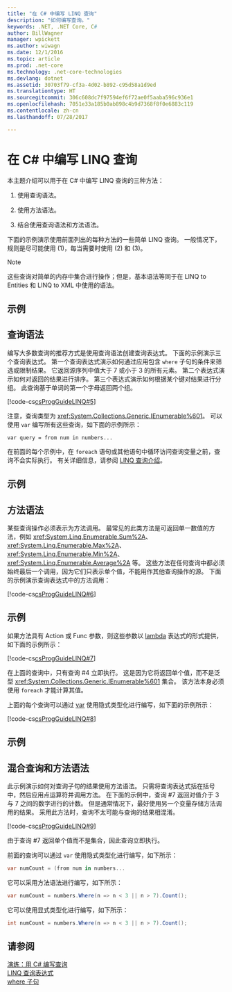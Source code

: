 ```yaml
---
title: "在 C# 中编写 LINQ 查询"
description: "如何编写查询。"
keywords: .NET, .NET Core, C#
author: BillWagner
manager: wpickett
ms.author: wiwagn
ms.date: 12/1/2016
ms.topic: article
ms.prod: .net-core
ms.technology: .net-core-technologies
ms.devlang: dotnet
ms.assetid: 30703f79-cf3a-4d02-b892-c95d58a1d9ed
ms.translationtype: HT
ms.sourcegitcommit: 306c608dc7f97594ef6f72ae0f5aaba596c936e1
ms.openlocfilehash: 7051e33a185b0ab898c4b9d7368f8f0e6883c119
ms.contentlocale: zh-cn
ms.lasthandoff: 07/28/2017

---
```


# <a name="write-linq-queries-in-c"></a>在 C# 中编写 LINQ 查询

本主题介绍可以用于在 C# 中编写 LINQ 查询的三种方法：  
  
1.  使用查询语法。  
  
2.  使用方法语法。  
  
3.  结合使用查询语法和方法语法。  
  
 下面的示例演示使用前面列出的每种方法的一些简单 LINQ 查询。 一般情况下，规则是尽可能使用 (1)，每当需要时使用 (2) 和 (3)。  
  
> [!NOTE]
>  这些查询对简单的内存中集合进行操作；但是，基本语法等同于在 LINQ to Entities 和 LINQ to XML 中使用的语法。  
  
## <a name="example"></a>示例  
  
## <a name="query-syntax"></a>查询语法  
 编写大多数查询的推荐方式是使用查询语法创建查询表达式。 下面的示例演示三个查询表达式。 第一个查询表达式演示如何通过应用包含 `where` 子句的条件来筛选或限制结果。 它返回源序列中值大于 7 或小于 3 的所有元素。 第二个表达式演示如何对返回的结果进行排序。 第三个表达式演示如何根据某个键对结果进行分组。 此查询基于单词的第一个字母返回两个组。  
  
 [!code-cs[csProgGuideLINQ#5](../../../samples/snippets/csharp/concepts/linq/how-to-write-linq-queries_1.cs)]  
  
 注意，查询类型为 <xref:System.Collections.Generic.IEnumerable%601>。 可以使用 `var` 编写所有这些查询，如下面的示例所示：  
  
 `var query = from num in numbers...`  
  
 在前面的每个示例中，在 `foreach` 语句或其他语句中循环访问查询变量之前，查询不会实际执行。 有关详细信息，请参阅 [LINQ 查询介绍](../programming-guide/concepts/linq/introduction-to-linq-queries.md)。  
  
## <a name="example"></a>示例  
  
## <a name="method-syntax"></a>方法语法  
 某些查询操作必须表示为方法调用。 最常见的此类方法是可返回单一数值的方法，例如 <xref:System.Linq.Enumerable.Sum%2A>、<xref:System.Linq.Enumerable.Max%2A>、<xref:System.Linq.Enumerable.Min%2A>、<xref:System.Linq.Enumerable.Average%2A> 等。 这些方法在任何查询中都必须始终最后一个调用，因为它们只表示单个值，不能用作其他查询操作的源。 下面的示例演示查询表达式中的方法调用：  
  
 [!code-cs[csProgGuideLINQ#6](../../../samples/snippets/csharp/concepts/linq/how-to-write-linq-queries_2.cs)]  
  
## <a name="example"></a>示例  
 如果方法具有 Action 或 Func 参数，则这些参数以 [lambda](../programming-guide/statements-expressions-operators/lambda-expressions.md) 表达式的形式提供，如下面的示例所示：  
  
 [!code-cs[csProgGuideLINQ#7](../../../samples/snippets/csharp/concepts/linq/how-to-write-linq-queries_3.cs)]  
  
 在上面的查询中，只有查询 #4 立即执行。 这是因为它将返回单个值，而不是泛型 <xref:System.Collections.Generic.IEnumerable%601> 集合。 该方法本身必须使用 `foreach` 才能计算其值。  
  
 上面的每个查询可以通过 [var](../language-reference/keywords/var.md) 使用隐式类型化进行编写，如下面的示例所示：  
  
 [!code-cs[csProgGuideLINQ#8](../../../samples/snippets/csharp/concepts/linq/how-to-write-linq-queries_4.cs)]  
  
## <a name="example"></a>示例  
  
## <a name="mixed-query-and-method-syntax"></a>混合查询和方法语法  
 此示例演示如何对查询子句的结果使用方法语法。 只需将查询表达式括在括号中，然后应用点运算符并调用方法。 在下面的示例中，查询 #7 返回对值介于 3 与 7 之间的数字进行的计数。 但是通常情况下，最好使用另一个变量存储方法调用的结果。 采用此方法时，查询不太可能与查询的结果相混淆。  
  
 [!code-cs[csProgGuideLINQ#9](../../../samples/snippets/csharp/concepts/linq/how-to-write-linq-queries_5.cs)]  
  
 由于查询 #7 返回单个值而不是集合，因此查询立即执行。  
  
 前面的查询可以通过 `var` 使用隐式类型化进行编写，如下所示：  
  
```csharp  
var numCount = (from num in numbers...  
```  
  
 它可以采用方法语法进行编写，如下所示：  
  
```csharp  
var numCount = numbers.Where(n => n < 3 || n > 7).Count();  
```  
  
 它可以使用显式类型化进行编写，如下所示：  
  
```csharp  
int numCount = numbers.Where(n => n < 3 || n > 7).Count();  
```  
  
## <a name="see-also"></a>请参阅  
  [演练：用 C# 编写查询](../programming-guide/concepts/linq/walkthrough-writing-queries-linq.md)   
 [LINQ 查询表达式](index.md)   
 [where 子句](../language-reference/keywords/where-clause.md)

